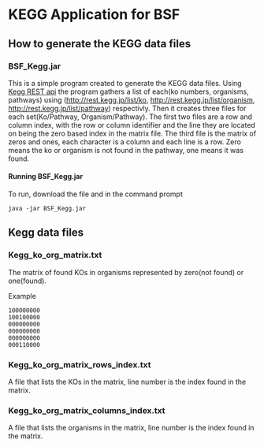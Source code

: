 # KEGG Application for BSF

## How to generate the KEGG data files

### BSF_Kegg.jar
This is a simple program created to generate the KEGG data files. Using [Kegg REST api](http://www.kegg.jp/kegg/rest/keggapi.html) the program gathers a list of each(ko numbers, organisms, pathways) using (http://rest.kegg.jp/list/ko, http://rest.kegg.jp/list/organism, http://rest.kegg.jp/list/pathway) respectivly. Then it creates three files for each set(Ko/Pathway, Organism/Pathway). The first two files are a row and column index, with the row or column identifier and the line they are located on being the zero based index in the matrix file. The third file is the matrix of zeros and ones, each character is a column and each line is a row. Zero means the ko or organism is not found in the pathway, one means it was found.
#### Running BSF_Kegg.jar
To run, download the file and in the command prompt
```
java -jar BSF_Kegg.jar
```
## Kegg data files
<!--### Kegg_ko_path_matrix.txt
The matrix of found KOs in pathways represented by zero(not found) or one(found).
Example
```
100000000
100100000
000000000
000000000
000000000
000110000
```
### Kegg_ko_path_matrix_rows_index.txt
A file that lists the KOs in the matrix, line number is the index found in the matrix.
### Kegg_ko_path_matrix_columns_index.txt
A file that lists the pathways in the matrix, line number is the index found in the matrix.-->
### Kegg_ko_org_matrix.txt
The matrix of found KOs in organisms represented by zero(not found) or one(found).

Example
```
100000000
100100000
000000000
000000000
000000000
000110000
```
### Kegg_ko_org_matrix_rows_index.txt
A file that lists the KOs in the matrix, line number is the index found in the matrix.
### Kegg_ko_org_matrix_columns_index.txt
A file that lists the organisms in the matrix, line number is the index found in the matrix.
